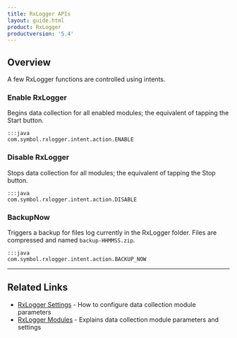 ```yaml
---
title: RxLogger APIs
layout: guide.html
product: RxLogger
productversion: '5.4'
---
```


## Overview

A few RxLogger functions are controlled using intents. 

### Enable RxLogger

Begins data collection for all enabled modules; the equivalent of tapping the Start button. 

	:::java
	com.symbol.rxlogger.intent.action.ENABLE

### Disable RxLogger

Stops data collection for all modules; the equivalent of tapping the Stop button. 

	:::java
	com.symbol.rxlogger.intent.action.DISABLE

### BackupNow

Triggers a backup for files log currently in the RxLogger folder. Files are compressed and named `backup-HHMMSS.zip`. 


	:::java
	com.symbol.rxlogger.intent.action.BACKUP_NOW

-----

## Related Links
* [RxLogger Settings](../settings) - How to configure data collection module parameters
* [RxLogger Modules](../modules) - Explains data collection module parameters and settings
